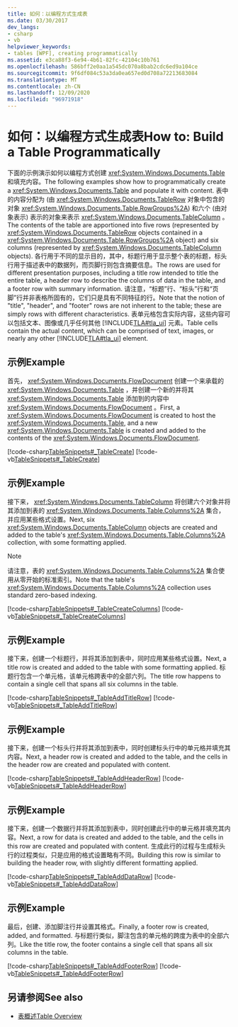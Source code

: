 ```yaml
---
title: 如何：以编程方式生成表
ms.date: 03/30/2017
dev_langs:
- csharp
- vb
helpviewer_keywords:
- tables [WPF], creating programmatically
ms.assetid: e3ca88f3-6e94-4b61-82fc-42104c10b761
ms.openlocfilehash: 586bff2e0aa1a545dc070a8bab2cdc6ed9a104ce
ms.sourcegitcommit: 9f6df084c53a3da0ea657ed0d708a72213683084
ms.translationtype: MT
ms.contentlocale: zh-CN
ms.lasthandoff: 12/09/2020
ms.locfileid: "96971918"
---
```

# <a name="how-to-build-a-table-programmatically"></a><span data-ttu-id="bcda8-102">如何：以编程方式生成表</span><span class="sxs-lookup"><span data-stu-id="bcda8-102">How to: Build a Table Programmatically</span></span>
<span data-ttu-id="bcda8-103">下面的示例演示如何以编程方式创建 <xref:System.Windows.Documents.Table> 和填充内容。</span><span class="sxs-lookup"><span data-stu-id="bcda8-103">The following examples show how to programmatically create a <xref:System.Windows.Documents.Table> and populate it with content.</span></span> <span data-ttu-id="bcda8-104">表中的内容分配为 (由 <xref:System.Windows.Documents.TableRow> 对象中包含的对象 <xref:System.Windows.Documents.Table.RowGroups%2A>) 和六个 (由对象表示) 表示的对象来表示 <xref:System.Windows.Documents.TableColumn> 。</span><span class="sxs-lookup"><span data-stu-id="bcda8-104">The contents of the table are apportioned into five rows (represented by <xref:System.Windows.Documents.TableRow> objects contained in a <xref:System.Windows.Documents.Table.RowGroups%2A> object) and six columns (represented by <xref:System.Windows.Documents.TableColumn> objects).</span></span> <span data-ttu-id="bcda8-105">各行用于不同的显示目的，其中，标题行用于显示整个表的标题，标头行用于描述表中的数据列，而页脚行则包含摘要信息。</span><span class="sxs-lookup"><span data-stu-id="bcda8-105">The rows are used for different presentation purposes, including a title row intended to title the entire table, a header row to describe the columns of data in the table, and a footer row with summary information.</span></span>  <span data-ttu-id="bcda8-106">请注意，“标题”行、“标头”行和“页脚”行并非表格所固有的，它们只是具有不同特征的行。</span><span class="sxs-lookup"><span data-stu-id="bcda8-106">Note that the notion of "title", "header", and "footer" rows are not inherent to the table; these are simply rows with different characteristics.</span></span> <span data-ttu-id="bcda8-107">表单元格包含实际内容，这些内容可以包括文本、图像或几乎任何其他 [!INCLUDE[TLA#tla_ui](../../../includes/tlasharptla-ui-md.md)] 元素。</span><span class="sxs-lookup"><span data-stu-id="bcda8-107">Table cells contain the actual content, which can be comprised of text, images, or nearly any other [!INCLUDE[TLA#tla_ui](../../../includes/tlasharptla-ui-md.md)] element.</span></span>  
  
## <a name="example"></a><span data-ttu-id="bcda8-108">示例</span><span class="sxs-lookup"><span data-stu-id="bcda8-108">Example</span></span>  
 <span data-ttu-id="bcda8-109">首先， <xref:System.Windows.Documents.FlowDocument> 创建一个来承载的 <xref:System.Windows.Documents.Table> ，并创建一个新的并将其 <xref:System.Windows.Documents.Table> 添加到的内容中 <xref:System.Windows.Documents.FlowDocument> 。</span><span class="sxs-lookup"><span data-stu-id="bcda8-109">First, a <xref:System.Windows.Documents.FlowDocument> is created to host the <xref:System.Windows.Documents.Table>, and a new <xref:System.Windows.Documents.Table> is created and added to the contents of the <xref:System.Windows.Documents.FlowDocument>.</span></span>  
  
 [!code-csharp[TableSnippets#_TableCreate](~/samples/snippets/csharp/VS_Snippets_Wpf/TableSnippets/CSharp/Table.cs#_tablecreate)]
 [!code-vb[TableSnippets#_TableCreate](~/samples/snippets/visualbasic/VS_Snippets_Wpf/TableSnippets/VisualBasic/Table.vb#_tablecreate)]  
  
## <a name="example"></a><span data-ttu-id="bcda8-110">示例</span><span class="sxs-lookup"><span data-stu-id="bcda8-110">Example</span></span>  
 <span data-ttu-id="bcda8-111">接下来， <xref:System.Windows.Documents.TableColumn> 将创建六个对象并将其添加到表的 <xref:System.Windows.Documents.Table.Columns%2A> 集合，并应用某些格式设置。</span><span class="sxs-lookup"><span data-stu-id="bcda8-111">Next, six <xref:System.Windows.Documents.TableColumn> objects are created and added to the table's <xref:System.Windows.Documents.Table.Columns%2A> collection, with some formatting applied.</span></span>  
  
> [!NOTE]
> <span data-ttu-id="bcda8-112">请注意，表的 <xref:System.Windows.Documents.Table.Columns%2A> 集合使用从零开始的标准索引。</span><span class="sxs-lookup"><span data-stu-id="bcda8-112">Note that the table's <xref:System.Windows.Documents.Table.Columns%2A> collection uses standard zero-based indexing.</span></span>  
  
 [!code-csharp[TableSnippets#_TableCreateColumns](~/samples/snippets/csharp/VS_Snippets_Wpf/TableSnippets/CSharp/Table.cs#_tablecreatecolumns)]
 [!code-vb[TableSnippets#_TableCreateColumns](~/samples/snippets/visualbasic/VS_Snippets_Wpf/TableSnippets/VisualBasic/Table.vb#_tablecreatecolumns)]  
  
## <a name="example"></a><span data-ttu-id="bcda8-113">示例</span><span class="sxs-lookup"><span data-stu-id="bcda8-113">Example</span></span>  
 <span data-ttu-id="bcda8-114">接下来，创建一个标题行，并将其添加到表中，同时应用某些格式设置。</span><span class="sxs-lookup"><span data-stu-id="bcda8-114">Next, a title row is created and added to the table with some formatting applied.</span></span>  <span data-ttu-id="bcda8-115">标题行包含一个单元格，该单元格跨表中的全部六列。</span><span class="sxs-lookup"><span data-stu-id="bcda8-115">The title row happens to contain a single cell that spans all six columns in the table.</span></span>  
  
 [!code-csharp[TableSnippets#_TableAddTitleRow](~/samples/snippets/csharp/VS_Snippets_Wpf/TableSnippets/CSharp/Table.cs#_tableaddtitlerow)]
 [!code-vb[TableSnippets#_TableAddTitleRow](~/samples/snippets/visualbasic/VS_Snippets_Wpf/TableSnippets/VisualBasic/Table.vb#_tableaddtitlerow)]  
  
## <a name="example"></a><span data-ttu-id="bcda8-116">示例</span><span class="sxs-lookup"><span data-stu-id="bcda8-116">Example</span></span>  
 <span data-ttu-id="bcda8-117">接下来，创建一个标头行并将其添加到表中，同时创建标头行中的单元格并填充其内容。</span><span class="sxs-lookup"><span data-stu-id="bcda8-117">Next, a header row is created and added to the table, and the cells in the header row are created and populated with content.</span></span>  
  
 [!code-csharp[TableSnippets#_TableAddHeaderRow](~/samples/snippets/csharp/VS_Snippets_Wpf/TableSnippets/CSharp/Table.cs#_tableaddheaderrow)]
 [!code-vb[TableSnippets#_TableAddHeaderRow](~/samples/snippets/visualbasic/VS_Snippets_Wpf/TableSnippets/VisualBasic/Table.vb#_tableaddheaderrow)]  
  
## <a name="example"></a><span data-ttu-id="bcda8-118">示例</span><span class="sxs-lookup"><span data-stu-id="bcda8-118">Example</span></span>  
 <span data-ttu-id="bcda8-119">接下来，创建一个数据行并将其添加到表中，同时创建此行中的单元格并填充其内容。</span><span class="sxs-lookup"><span data-stu-id="bcda8-119">Next, a row for data is created and added to the table, and the cells in this row are created and populated with content.</span></span>  <span data-ttu-id="bcda8-120">生成此行的过程与生成标头行的过程类似，只是应用的格式设置略有不同。</span><span class="sxs-lookup"><span data-stu-id="bcda8-120">Building this row is similar to building the header row, with slightly different formatting applied.</span></span>  
  
 [!code-csharp[TableSnippets#_TableAddDataRow](~/samples/snippets/csharp/VS_Snippets_Wpf/TableSnippets/CSharp/Table.cs#_tableadddatarow)]
 [!code-vb[TableSnippets#_TableAddDataRow](~/samples/snippets/visualbasic/VS_Snippets_Wpf/TableSnippets/VisualBasic/Table.vb#_tableadddatarow)]  
  
## <a name="example"></a><span data-ttu-id="bcda8-121">示例</span><span class="sxs-lookup"><span data-stu-id="bcda8-121">Example</span></span>  
 <span data-ttu-id="bcda8-122">最后，创建、添加脚注行并设置其格式。</span><span class="sxs-lookup"><span data-stu-id="bcda8-122">Finally, a footer row is created, added, and formatted.</span></span>  <span data-ttu-id="bcda8-123">与标题行类似，脚注包含的单元格的跨度为表中的全部六列。</span><span class="sxs-lookup"><span data-stu-id="bcda8-123">Like the title row, the footer contains a single cell that spans all six columns in the table.</span></span>  
  
 [!code-csharp[TableSnippets#_TableAddFooterRow](~/samples/snippets/csharp/VS_Snippets_Wpf/TableSnippets/CSharp/Table.cs#_tableaddfooterrow)]
 [!code-vb[TableSnippets#_TableAddFooterRow](~/samples/snippets/visualbasic/VS_Snippets_Wpf/TableSnippets/VisualBasic/Table.vb#_tableaddfooterrow)]  
  
## <a name="see-also"></a><span data-ttu-id="bcda8-124">另请参阅</span><span class="sxs-lookup"><span data-stu-id="bcda8-124">See also</span></span>

- [<span data-ttu-id="bcda8-125">表概述</span><span class="sxs-lookup"><span data-stu-id="bcda8-125">Table Overview</span></span>](table-overview.md)
